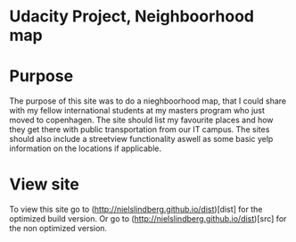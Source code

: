 # Udacity Project, Neighboorhood map

# Purpose
The purpose of this site was to do a nieghboorhood map, that I could share with my fellow international students
at my masters program who just moved to copenhagen. The site should list my favourite places and how they get there
with public transportation from our IT campus. The sites should also include a streetview functionality aswell as some basic yelp information on the locations if applicable.

# View site
To view this site go to (http://nielslindberg.github.io/dist)[dist] for the optimized build version.
Or go to (http://nielslindberg.github.io/dist)[src] for the non optimized version.